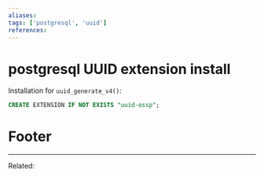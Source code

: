 ```yaml
---
aliases:
tags: ['postgresql', 'uuid']
references:
---
```


# postgresql UUID extension install
Installation for `uuid_generate_v4()`:
```sql
CREATE EXTENSION IF NOT EXISTS "uuid-ossp";
```

# Footer
---
Related: 